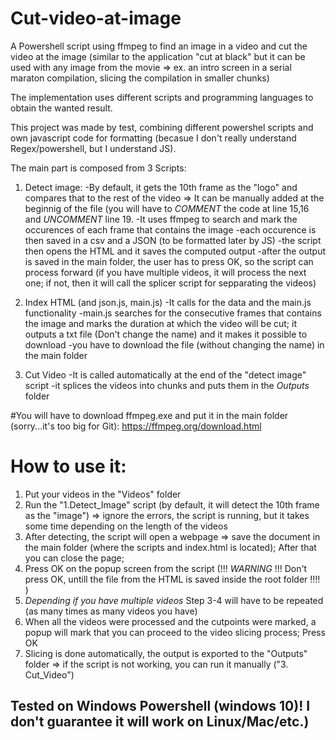 # Cut-video-at-image
A Powershell script using ffmpeg to find an image in a video and cut the video at the image (similar to the application "cut at black" but it can be used with any image from the movie => ex. an intro screen in a serial maraton compilation, slicing the compilation in smaller chunks)

The implementation uses different scripts and programming languages to obtain the wanted result.

This project was made by test, combining different powershel scripts and own javascript code for formatting (becasue I don't really understand Regex/powershell, but I understand JS).

The main part is composed from 3 Scripts:

1. Detect image:
   -By default, it gets the 10th frame as the "logo" and compares that to the rest of the video => It can be manually added at the beginnig of the file (you will have to *COMMENT* the code at line 15,16 and *UNCOMMENT* line 19.
   -It uses ffmpeg  to search and mark the occurences of each frame that contains the image
   -each occurence is then saved in a csv and a JSON (to be formatted later by JS)
   -the script then opens the HTML and it saves the computed output
   -after the output is saved in the main folder, the user has to press OK, so the script can process forward (if you have multiple videos, it will process the next one; if not, then it will call the splicer script for sepparating the videos)

3. Index HTML (and json.js, main.js)
   -It calls for the data and the main.js functionality
   -main.js searches for the consecutive frames that contains the image and marks the duration at which the video will be cut; it outputs a txt file (Don't change the name) and it makes it possible to download
   -you have to download the file (without changing the name) in the main folder

4. Cut Video
   -It is called automatically at the end of the "detect image" script
   -it splices the videos into chunks and puts them in the *Outputs* folder

#You will have to download ffmpeg.exe and put it in the main folder (sorry...it's too big for Git): https://ffmpeg.org/download.html


# How to use it:
1. Put your videos in the "Videos" folder
2. Run the "1.Detect_Image" script (by default, it will detect the 10th frame as the "image") => ignore the errors, the script is running, but it takes some time depending on the length of the videos
3. After detecting, the script will open a webpage => save the document in the main folder (where the scripts and index.html is located); After that you can close the page;
4. Press OK on the popup screen from the script (!!! _WARNING_ !!! Don't press OK, untill the file from the HTML is saved inside the root folder !!!! )
5. *Depending if you have multiple videos* Step 3-4 will have to be repeated (as many times as many videos you have)
6. When all the videos were processed and the cutpoints were marked, a popup will mark that you can proceed to the video slicing process; Press OK
7. Slicing is done automatically, the output is exported to the "Outputs" folder => if the script is not working, you can run it manually ("3. Cut_Video")


## Tested on Windows Powershell (windows 10)! I don't guarantee it will work on Linux/Mac/etc.)
